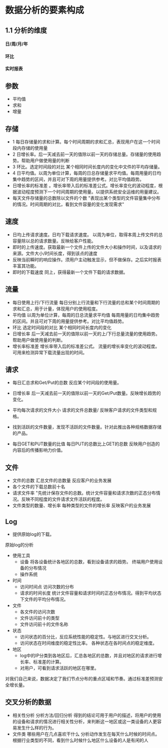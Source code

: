 # 数据分析的要素构成
## 1.1 分析的维度
#### 日/周/月/年
#### 环比
#### 实时报表

## 参数
+ 平均值 
+ 求和
+ 增量

## 存储

- 1 每日存储量的求和计算。每个时间周期的求和汇总，表现用户在这一个时间段内存储的使用量- 2 日增长率。后一天减去前一天的值除以前一天的存储总量。存储量的使用趋势。帮助用户做使用量的判断- 3 环比。选定时间段的对比	某个相同时间长度内的变化中文件的平均存储量。- 4 日平均值。以周为单位计算，每周的日总存储量求平均值。每周用量的日均集中趋势的区间，并且可对下周的用量提供参考。对比平均值趋势。- 日增长率的标准差	。增长率带入后的标准差公式。增长率变化的波动程度，根据波动程度预测下一个时间周期的使用量。以提供系统安全运维的用量建议。
- 每天文件存储量的总数除以文件的个数	"表现出某个类型的文件容量集中分布的情况。时间周期的对比，看到文件容量的变化发现需求"	

## 速度
+ 日均上传请求速度。日均下载请求速度。	以周为单位，取得本周上传文件的总容量除以总的请求数量。反映给客户性能。+ 即时的上传速度。获取最新一个文件上传的文件大小和操作时间，以及请求的来源。文件大小/时间长度，得到该点的速度
+ 反映当前瞬时的响应操作。须用户主动触发显示，但不做保存。之后实时报表丰富其功能。+ 即时的下载速度	同上，获得最新一个文件下载的请求数据。	

## 流量
+ 每日使用上行/下行流量	每日分别上行流量和下行流量的总和某个时间周期的求和汇总，用于计量，体现用户的使用程度。
+ 平均值	以周为单位计算，每周的日总流量求平均值	每周用量的日均集中趋势的区间。并且可对下周的用量提供参考。对比平均值趋势。+ 环比	选定时间段的对比	某个相同时间长度内的变化+ 日增长率	后一天减去前一天的值除以前一天的上/下行总量流量的使用趋势。帮助用户做使用量的判断。+ 增长率标准差	增长率带入后的标准差公式。	流量的增长率变化的波动程度。可用来检测异常下载流量出现的时间。	
	
## 请求
+ 每日汇总求和Get/Put的总数	反应某个时间段的使用量。+ 日增长率	后一天减去前一天的值除以前一天的Get/Put数量。反映增长趋势的变化。+ 平均每次请求的文件大小	请求的文件总数量/	反映客户请求的文件类型和规格。+ 找到活跃的文件数量，发现不活跃的文件数量。针对此推出各种规格数据存储的产品。+ 每日GET和PUT数量的比值	每日PUT的总数比上GET的总数	反映用户创造的内容后的传播影响力价值。	
## 文件
+ 文件的总数	汇总文件的总数量	反应客户的业务发展	
+ 各个文件的下载总数前十名
+ 请求文件率	"先统计保存文件的总数。统计文件容量和请求次数的正态分布情况。反映不同程度的文件请求文件活跃的程度。
+ 文件类型的数量、增长率	每种类型的文件的增长率	反映客户的业务发展
## Log
+ 提供原始log的下载。

原始log的分析

+ 使用工具
  + 设备	将各设备统计各地区的总数，看到设备请求的趋势。	终端用户使用设备的分布情况
  + 操作系统
+ 时间
	+ 访问时间点 访问次数的分布
	+ 请求的时间长度  统计文件容量和请求时间的正态分布情况。得到平均状态下文件的平均分布情况。
+ 文件
	+ 各文件的访问次数
	+ 文件访问前十的类型
	+ 文件访问前十的文件名称
+ 状态
	+ 访问状态的百分比，反应系统性能的稳定性。与地区进行交叉分析。
	+ 访问状态在时间维度的稳定性比率。 各种状态在各时间点的稳定维度。+ 地区	    + log中的IP分类到各地区后，汇总各地区的总数，并且对地区的请求进行增长率、标准差的计算。    + 对用户，可看到请求活跃的地区在哪里。
对我们自己来说，数据决定了我们节点分布的重点区域和节奏。通过标准差预测安全增长量。

## 交叉分析的数据				
+ 相关性分析	分析方法/回归分析	得到的结论可用于用户的描述，将用户的使用的设备和请求的情况进行相关性分析，来判断这一地区或这一类设备的人更容易发生什么样的行为。
+ 文件类	哪些用户在几点喜欢干什么	分析动作发生在每天什么时候的时间点。根据行业类型的不同，看到什么时候什么地区什么设备的人是有闲的人
	
	
	
